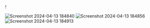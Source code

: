 !

![Screenshot 2024-04-13 184840](https://github.com/harshalpatil0003/tourism-website-icp7/assets/117168808/e9c02bbf-f6bc-4ac2-8cf5-cf553a9ce990)
![Screenshot 2024-04-13 184856](https://github.com/harshalpatil0003/tourism-website-icp7/assets/117168808/9d4a5b05-ebb5-4e33-bb28-98c6c91da265)
![Screenshot 2024-04-13 184913](https://github.com/harshalpatil0003/tourism-website-icp7/assets/117168808/cc1d5bc7-7938-43b6-9a28-8b35f0315322)



